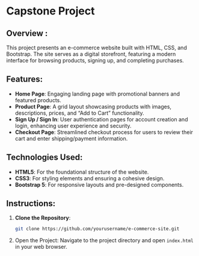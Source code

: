 # Capstone Project

## Overview : 

This project presents an e-commerce website built with HTML, CSS, and Bootstrap. 
The site serves as a digital storefront, featuring a modern interface for browsing products, signing up, and completing purchases.

## Features:
- **Home Page**: Engaging landing page with promotional banners and featured products.
- **Product Page**: A grid layout showcasing products with images, descriptions, prices, and “Add to Cart” functionality.
- **Sign Up / Sign In**: User authentication pages for account creation and login, enhancing user experience and security.
- **Checkout Page**: Streamlined checkout process for users to review their cart and enter shipping/payment information.

## Technologies Used:

- **HTML5**: For the foundational structure of the website.
- **CSS3**: For styling elements and ensuring a cohesive design.
- **Bootstrap 5**: For responsive layouts and pre-designed components.

## Instructions:

1. **Clone the Repository**:
   ```bash
   git clone https://github.com/yourusername/e-commerce-site.git
2. Open the Project: Navigate to the project directory and open `index.html` in your web browser.

